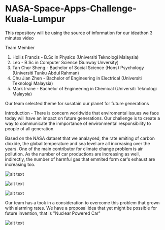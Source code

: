 # NASA-Space-Apps-Challenge-Kuala-Lumpur
This repository will be using the source of information for our ideathon 3 minutes video

Team Member
1) Hollis Francis - B.Sc in Physics (Universiti Teknologi Malaysia)
2) Leo - B.Sc in Computer Science (Sunway Unversity)
3) Tan Chor Sheng - Bachelor of Social Science (Hons) Psychology (Universiti Tunku Abdul Rahman)
4) Chu Jian Zhen - Bachelor of Engineering in Electrical (Universiti Teknologi Malaysia)
5) Mark Irvine - Bachelor of Engineering in Chemical (Universiti Teknologi Malaysia)


Our team selected theme for susatain our planet for future generations

Introduction - There is concern worldwide that enviromental issues we face today will have an impact on future generations. Our challenge is to create a way to communicate the inmportance of environmental responsibility to people of all generation.

Based on the NASA dataset that we analaysed, the rate emiting of carbon dioxide, the global temperature and sea level are all increasing over the years. One of the main contributor for climate change problem is air pollution. As the number of car productions are increasing as well, indirectly, the number of harmful gas that emmited form car's exhaust are increasing too.


![alt text](https://github.com/holiz12/NASA-Space-Apps-Challenge-Kuala-Lumpur/blob/main/Nasa_dataset%20on%20carbon%20dioxide.png?raw=true)


![alt text](https://github.com/holiz12/NASA-Space-Apps-Challenge-Kuala-Lumpur/blob/main/Nasa_dataset%20on%20carbon%20dioxide.png?raw=true)


![alt text](https://github.com/holiz12/NASA-Space-Apps-Challenge-Kuala-Lumpur/blob/main/Nasa_dataset%20on%20sea%20level.png?raw=true)


Our team has a took in a consideration to overcome this problem that grown with alarming rates. We have a proposal idea that yet might be possible for future invention, that is "Nuclear Powered Car"

![alt text](https://github.com/holiz12/NASA-Space-Apps-Challenge-Kuala-Lumpur/blob/main/NASA-NERVA-diagram.jpg?raw=true)



